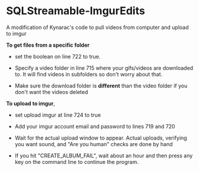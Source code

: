 # SQLStreamable-ImgurEdits
A modification of Kynarac's code to pull videos from computer and upload to imgur

**To get files from a specific folder**

* set the boolean on line 722 to true.

* Specify a video folder in line 715 where your gifs/videos are downloaded to. It will find videos in subfolders so don't worry about that.

* Make sure the download folder is **different** than the video folder if you don't want the videos deleted

**To upload to imgur**, 

* set upload imgur at line 724 to true

* Add your imgur account email and password to lines 719 and 720

* Wait for the actual upload window to appear. Actual uploads, verifying you want sound, and "Are you human" checks are done by hand

* If you hit "CREATE_ALBUM_FAIL", wait about an hour and then press any key on the command line to continue the program.
